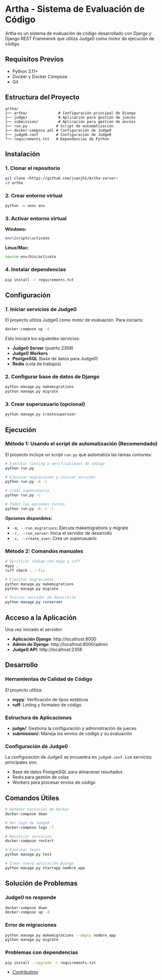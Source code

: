 # Artha - Sistema de Evaluación de Código

Artha es un sistema de evaluación de código desarrollado con Django y Django REST Framework que utiliza Judge0 como motor de ejecución de código.

## Requisitos Previos

- Python 3.11+
- Docker y Docker Compose
- Git

## Estructura del Proyecto

```
artha/
├── artha/              # Configuración principal de Django
├── judge/              # Aplicación para gestión de jueces
├── submission/         # Aplicación para gestión de envíos
├── run.py             # Script de automatización
├── docker-compose.yml # Configuración de Judge0
├── judge0.conf        # Configuración de Judge0
└── requirements.txt   # Dependencias de Python
```

## Instalación

### 1. Clonar el repositorio

```bash
git clone <https://github.com/juanjh1/Artha-server>
cd artha
```

### 2. Crear entorno virtual

```bash
python -m venv env
```

### 3. Activar entorno virtual

**Windows:**
```bash
env\Scripts\activate
```

**Linux/Mac:**
```bash
source env/bin/activate
```

### 4. Instalar dependencias

```bash
pip install -r requirements.txt
```

## Configuración

### 1. Iniciar servicios de Judge0

El proyecto utiliza Judge0 como motor de evaluación. Para iniciarlo:

```bash
docker-compose up -d
```

Esto iniciará los siguientes servicios:
- **Judge0 Server** (puerto 2358)
- **Judge0 Workers** 
- **PostgreSQL** (base de datos para Judge0)
- **Redis** (cola de trabajos)

### 2. Configurar base de datos de Django

```bash
python manage.py makemigrations
python manage.py migrate
```

### 3. Crear superusuario (opcional)

```bash
python manage.py createsuperuser
```

## Ejecución

### Método 1: Usando el script de automatización (Recomendado)

El proyecto incluye un script `run.py` que automatiza las tareas comunes:

```bash
# Ejecutar linting y verificaciones de código
python run.py

# Ejecutar migraciones y iniciar servidor
python run.py -m -r

# Crear superusuario
python run.py -c

# Todas las opciones juntas
python run.py -m -c -r
```

**Opciones disponibles:**
- `-m, --run_migrations`: Ejecuta makemigrations y migrate
- `-r, --run_server`: Inicia el servidor de desarrollo
- `-c, --create_user`: Crea un superusuario

### Método 2: Comandos manuales

```bash
# Verificar código con mypy y ruff
mypy .
ruff check . --fix

# Ejecutar migraciones
python manage.py makemigrations
python manage.py migrate

# Iniciar servidor de desarrollo
python manage.py runserver
```

## Acceso a la Aplicación

Una vez iniciado el servidor:

- **Aplicación Django**: http://localhost:8000
- **Admin de Django**: http://localhost:8000/admin
- **Judge0 API**: http://localhost:2358

## Desarrollo

### Herramientas de Calidad de Código

El proyecto utiliza:
- **mypy**: Verificación de tipos estáticos
- **ruff**: Linting y formateo de código

### Estructura de Aplicaciones

- **judge/**: Gestiona la configuración y administración de jueces
- **submission/**: Maneja los envíos de código y su evaluación

### Configuración de Judge0

La configuración de Judge0 se encuentra en `judge0.conf`. Los servicios principales son:
- Base de datos PostgreSQL para almacenar resultados
- Redis para gestión de colas
- Workers para procesar envíos de código

## Comandos Útiles

```bash
# Detener servicios de Docker
docker-compose down

# Ver logs de Judge0
docker-compose logs -f

# Reiniciar servicios
docker-compose restart

# Ejecutar tests
python manage.py test

# Crear nueva aplicación Django
python manage.py startapp nombre_app
```

## Solución de Problemas

### Judge0 no responde
```bash
docker-compose down
docker-compose up -d
```

### Error de migraciones
```bash
python manage.py makemigrations --empty nombre_app
python manage.py migrate
```

### Problemas con dependencias
```bash
pip install --upgrade -r requirements.txt
```


- [Contributing](https://github.com/juanjh1/Artha-server?tab=contributing-ov-file)


